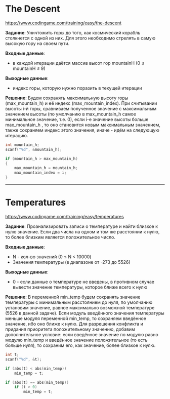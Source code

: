 # The Descent

https://www.codingame.com/training/easy/the-descent

**Задание**:
Уничтожить горы до того, как космический корабль столкнется с одной из них. Для этого необходимо стрелять в самую высокую гору на своем пути.

**Входные данные**:
- в каждой итерации даётся массив высот гор mountainH (0 ≤ mountainH ≤ 9)

**Выходные данные**:
- индекс горы, которую нужно поразить в текущей итерации

**Решение**:
Будем сохранять максимальную высоту горы (max_mountain_h) и её индекс (max_mountain_index). При считывании высоты i-й горы, сравниваем полученное значение с максимальным значением высоты (по умолчанию в max_mountain_h самое минимальное значение, т.е. 0), если i-е значение высоты больше max_mountain_h , то оно становится новым максимальным значением, также сохраняем индекс этого значения, иначе - идём на следующую итерацию. 

```C
int mountain_h;
scanf("%d", &mountain_h);

if (mountain_h > max_mountain_h)
{
    max_mountain_h = mountain_h;
    max_mountain_index = i;
}
```

---
# Temperatures

https://www.codingame.com/training/easy/temperatures

**Задание**:
Проанализировать записи о температуре и найти близкое к нулю значение. Если два числа на одном и том же расстоянии к нулю, то более близким является положительное число.

**Входные данные**:
- N - кол-во значений (0 ≤ N < 10000)
- Значения температуры (в диапазоне от -273 до 5526)

**Выходные данные**:
- 0 - если данные о температуре не введены, в противном случае вывести значение температуры, которое ближе всего к нулю

**Решение**:
В переменной min_temp будем сохранять значение температуры с минимальным расстоянием до нуля, по умолчанию установим значение, равное максимально возможной температуре (5526 в данной задаче). Если модуль введённого значения температуры меньше модуля переменной min_temp, то сохраняем введённое значение, ибо оно ближе к нулю. Для разрешения конфликта и придания приоритета положительному значению, добавим дополнительное условие: если введённое значение по модулю равно модулю min_temp и введённое значение положительное (то есть больше нуля), то сохраним его, как значение, более близкое к нулю.

```C
int t;
scanf("%d", &t);

if (abs(t) < abs(min_temp))
	min_temp = t;

if (abs(t) == abs(min_temp))
	if (t > 0)
		min_temp = t;
```
